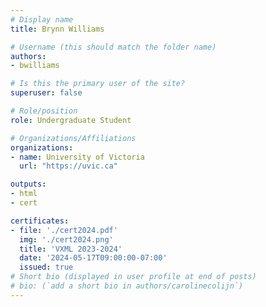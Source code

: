 ```yaml
---
# Display name
title: Brynn Williams

# Username (this should match the folder name)
authors:
- bwilliams

# Is this the primary user of the site?
superuser: false

# Role/position
role: Undergraduate Student

# Organizations/Affiliations
organizations:
- name: University of Victoria
  url: "https://uvic.ca"

outputs:
- html
- cert

certificates:
- file: './cert2024.pdf'
  img: './cert2024.png'
  title: 'VXML 2023-2024'
  date: '2024-05-17T09:00:00-07:00'
  issued: true
# Short bio (displayed in user profile at end of posts)
# bio: (`add a short bio in authors/carolinecolijn`)
---
```

